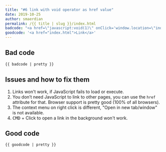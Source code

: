 ```yaml
---
title: "#6 link with void operator as href value"
date: 2019-10-25
author: smaerdian
permalink: /{{ title | slug }}/index.html
badcode: "<a href=\"javascript:void(1)\" onClick='window.location=\"index.html\"'>Link</a>"
goodcode: '<a href="index.html">Link</a>'
---
```


<div class="section bad">

## Bad code

```html
{{ badcode | pretty }}
```

</div>

<div class="section" id="issues">

## Issues and how to fix them

1. Links won't work, if JavaScript fails to load or execute.
1. You don’t need JavaScript to link to other pages, you can use the `href` attribute for that. Browser support is pretty good (100% of all browsers).
1. The context menu on right click is different, "Open in new tab/window" is not available.
1. <kbd>CMD</kbd> + Click to open a link in the background won't work.

</div>

<div class="section">

## Good code

```html
{{ goodcode | pretty }}
```

</div>
